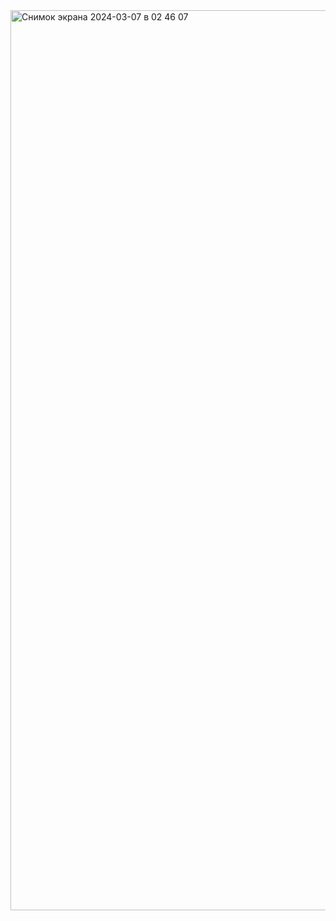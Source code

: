 <img width="1440" alt="Снимок экрана 2024-03-07 в 02 46 07" src="https://github.com/vladyahnovec/Simple-clicker-Swift-SwiftUI/assets/153903831/87d160c1-1a53-42a0-915d-10ee197901f6">
